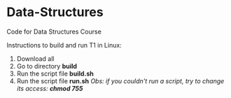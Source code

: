 # Data-Structures
Code for Data Structures Course

Instructions to build and run T1 in Linux:
1. Download all
2. Go to directory __build__
3. Run the script file __build.sh__
4. Run the script file __run.sh__
 _Obs: if you couldn't run a script, try to change its access: __chmod 755 <filename>___ 
